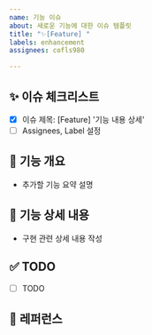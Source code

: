 ```yaml
---
name: 기능 이슈
about: 새로운 기능에 대한 이슈 템플릿
title: "✨[Feature] "
labels: enhancement
assignees: cofls980

---
```


## ✨ 이슈 체크리스트

- [x] 이슈 제목: [Feature] '기능 내용 상세'
- [ ] Assignees, Label 설정

## 📄 기능 개요

- 추가할 기능 요약 설명

## 📝 기능 상세 내용

- 구현 관련 상세 내용 작성

## ✅ TODO

<!-- 이슈를 태깅하셔도 됩니다! -->

- [ ] TODO

## 📍 레퍼런스

<!-- 참고할 레퍼런스가 있다면 작성해 주세요. -->
